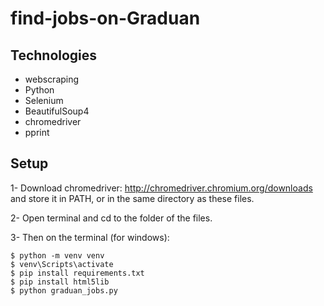 # find-jobs-on-Graduan

## Technologies

* webscraping
* Python
* Selenium
* BeautifulSoup4
* chromedriver
* pprint

## Setup

1- Download chromedriver: http://chromedriver.chromium.org/downloads and store it in PATH, or in the same directory as these files.

2- Open terminal and cd to the folder of the files.

3- Then on the terminal (for windows):
```
$ python -m venv venv
$ venv\Scripts\activate
$ pip install requirements.txt
$ pip install html5lib
$ python graduan_jobs.py
```
